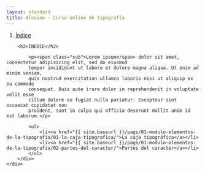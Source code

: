 ```yaml
---
layout: standard
title: Alcuino - Curso online de tipografía
---
```


<div class="seccion dos">
	<div class="container">
		<ol class="breadcrumb">
		  <li class="active"><a href="{{ site.baseurl }}/pags/sesion">Índice</a></li>
		</ol>
		<div class="col-md-6">

		<h2>ÍNDICE</h2>

			<p><span class="sub">Lorem ipsum</span> dolor sit amet, consectetur adipisicing elit, sed do eiusmod
			tempor incididunt ut labore et dolore magna aliqua. Ut enim ad minim veniam,
			quis nostrud exercitation ullamco laboris nisi ut aliquip ex ea commodo
			consequat. Duis aute irure dolor in reprehenderit in voluptate velit esse
			cillum dolore eu fugiat nulla pariatur. Excepteur sint occaecat cupidatat non
			proident, sunt in culpa qui officia deserunt mollit anim id est laborum.</p>

			<ul>
				<li><a href="{{ site.baseurl }}/pags/01-modulo-elementos-de-la-tipografia/01-la-caja-tipografica/">La caja tipográfica</a></li>
				<li><a href="{{ site.baseurl }}/pags/01-modulo-elementos-de-la-tipografia/02-partes-del-caracter/">Partes del caracter</a></li>
			</ul>
		</div>
	</div>
</div>
